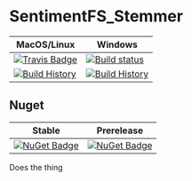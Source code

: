 # SentimentFS_Stemmer

MacOS/Linux | Windows
--- | ---
[![Travis Badge](https://travis-ci.org/SentimentFS/SentimentFS_Stemmer.svg?branch=master)](https://travis-ci.org/SentimentFS/SentimentFS_Stemmer) | [![Build status](https://ci.appveyor.com/api/projects/status/github/SentimentFS/SentimentFS_Stemmer?svg=true)](https://ci.appveyor.com/project/SentimentFS/SentimentFS_Stemmer)
[![Build History](https://buildstats.info/travisci/chart/SentimentFS/SentimentFS_Stemmer)](https://travis-ci.org/SentimentFS/SentimentFS_Stemmer/builds) | [![Build History](https://buildstats.info/appveyor/chart/SentimentFS/SentimentFS_Stemmer)](https://ci.appveyor.com/project/SentimentFS/SentimentFS_Stemmer)  


## Nuget 

Stable | Prerelease
--- | ---
[![NuGet Badge](https://buildstats.info/nuget/SentimentFS_Stemmer)](https://www.nuget.org/packages/SentimentFS_Stemmer/) | [![NuGet Badge](https://buildstats.info/nuget/SentimentFS_Stemmer?includePreReleases=true)](https://www.nuget.org/packages/SentimentFS_Stemmer/)



Does the thing
